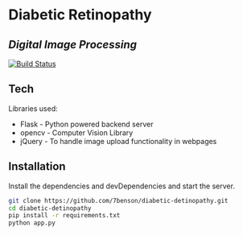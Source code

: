 # Diabetic Retinopathy 
## _Digital_ _Image_ _Processing_


[![Build Status](https://travis-ci.org/joemccann/dillinger.svg?branch=master)](https://travis-ci.org/joemccann/dillinger)

## Tech

Libraries used:

- Flask - Python powered backend server
- opencv - Computer Vision Library
- jQuery - To handle image upload functionality in webpages 


## Installation

Install the dependencies and devDependencies and start the server.

```sh
git clone https://github.com/7benson/diabetic-detinopathy.git
cd diabetic-detinopathy
pip install -r requirements.txt
python app.py
```
